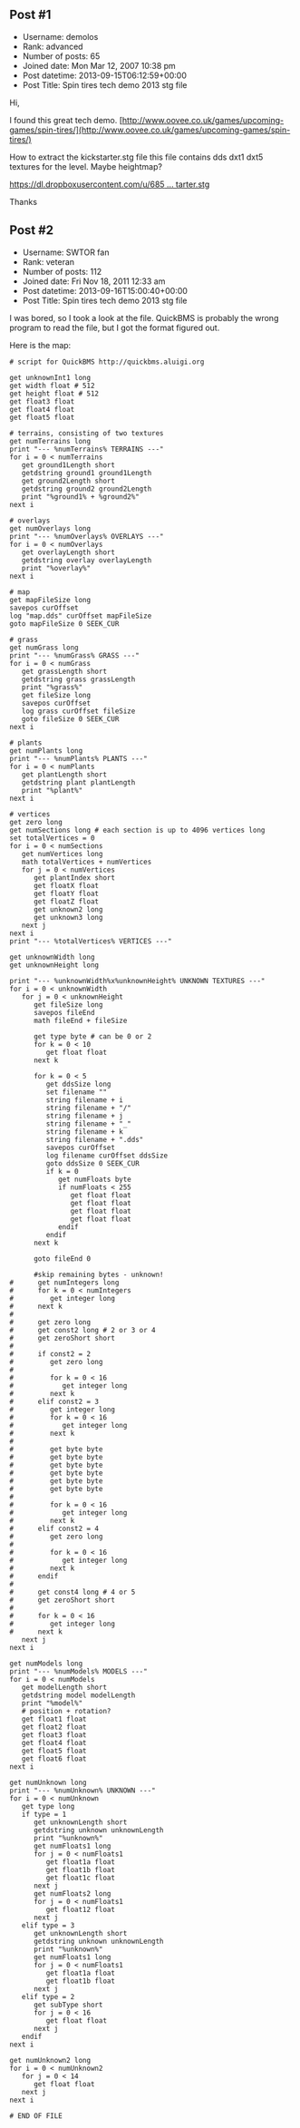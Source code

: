 ## Post #1
- Username: demolos
- Rank: advanced
- Number of posts: 65
- Joined date: Mon Mar 12, 2007 10:38 pm
- Post datetime: 2013-09-15T06:12:59+00:00
- Post Title: Spin tires tech demo 2013 stg file

Hi,

I found this great tech demo.
[http://www.oovee.co.uk/games/upcoming-games/spin-tires/](http://www.oovee.co.uk/games/upcoming-games/spin-tires/)

How to extract the kickstarter.stg file this file contains dds dxt1 dxt5 textures for the level.
Maybe heightmap?

[https://dl.dropboxusercontent.com/u/685 ... tarter.stg](https://dl.dropboxusercontent.com/u/68586225/kickstarter.stg)

Thanks
## Post #2
- Username: SWTOR fan
- Rank: veteran
- Number of posts: 112
- Joined date: Fri Nov 18, 2011 12:33 am
- Post datetime: 2013-09-16T15:00:40+00:00
- Post Title: Spin tires tech demo 2013 stg file

I was bored, so I took a look at the file. QuickBMS is probably the wrong program to read the file, but I got the format figured out.

Here is the map:


```
# script for QuickBMS http://quickbms.aluigi.org

get unknownInt1 long
get width float # 512
get height float # 512
get float3 float
get float4 float
get float5 float

# terrains, consisting of two textures
get numTerrains long
print "--- %numTerrains% TERRAINS ---"
for i = 0 < numTerrains
   get ground1Length short
   getdstring ground1 ground1Length
   get ground2Length short
   getdstring ground2 ground2Length
   print "%ground1% + %ground2%"
next i

# overlays
get numOverlays long
print "--- %numOverlays% OVERLAYS ---"
for i = 0 < numOverlays
   get overlayLength short
   getdstring overlay overlayLength
   print "%overlay%"
next i

# map
get mapFileSize long
savepos curOffset
log "map.dds" curOffset mapFileSize
goto mapFileSize 0 SEEK_CUR

# grass
get numGrass long
print "--- %numGrass% GRASS ---"
for i = 0 < numGrass
   get grassLength short
   getdstring grass grassLength
   print "%grass%"
   get fileSize long
   savepos curOffset
   log grass curOffset fileSize
   goto fileSize 0 SEEK_CUR
next i

# plants
get numPlants long
print "--- %numPlants% PLANTS ---"
for i = 0 < numPlants
   get plantLength short
   getdstring plant plantLength
   print "%plant%"
next i

# vertices
get zero long
get numSections long # each section is up to 4096 vertices long
set totalVertices = 0
for i = 0 < numSections
   get numVertices long
   math totalVertices + numVertices
   for j = 0 < numVertices
      get plantIndex short
      get floatX float
      get floatY float
      get floatZ float
      get unknown2 long
      get unknown3 long
   next j
next i
print "--- %totalVertices% VERTICES ---"

get unknownWidth long
get unknownHeight long

print "--- %unknownWidth%x%unknownHeight% UNKNOWN TEXTURES ---"
for i = 0 < unknownWidth
   for j = 0 < unknownHeight
      get fileSize long
      savepos fileEnd
      math fileEnd + fileSize

      get type byte # can be 0 or 2
      for k = 0 < 10
         get float float
      next k

      for k = 0 < 5
         get ddsSize long
         set filename ""
         string filename + i
         string filename + "/"
         string filename + j
         string filename + "_"
         string filename + k
         string filename + ".dds"
         savepos curOffset
         log filename curOffset ddsSize
         goto ddsSize 0 SEEK_CUR
         if k = 0
            get numFloats byte
            if numFloats < 255
               get float float
               get float float
               get float float
               get float float
            endif
         endif
      next k

      goto fileEnd 0

      #skip remaining bytes - unknown!
#      get numIntegers long
#      for k = 0 < numIntegers
#         get integer long
#      next k
#
#      get zero long
#      get const2 long # 2 or 3 or 4
#      get zeroShort short
#
#      if const2 = 2
#         get zero long
#
#         for k = 0 < 16
#            get integer long
#         next k
#      elif const2 = 3
#         get integer long
#         for k = 0 < 16
#            get integer long
#         next k
#
#         get byte byte
#         get byte byte
#         get byte byte
#         get byte byte
#         get byte byte
#         get byte byte
#
#         for k = 0 < 16
#            get integer long
#         next k
#      elif const2 = 4
#         get zero long
#
#         for k = 0 < 16
#            get integer long
#         next k
#      endif
#
#      get const4 long # 4 or 5
#      get zeroShort short
#
#      for k = 0 < 16
#         get integer long
#      next k
   next j
next i

get numModels long
print "--- %numModels% MODELS ---"
for i = 0 < numModels
   get modelLength short
   getdstring model modelLength
   print "%model%"
   # position + rotation?
   get float1 float
   get float2 float
   get float3 float
   get float4 float
   get float5 float
   get float6 float
next i

get numUnknown long
print "--- %numUnknown% UNKNOWN ---"
for i = 0 < numUnknown
   get type long
   if type = 1
      get unknownLength short
      getdstring unknown unknownLength
      print "%unknown%"
      get numFloats1 long
      for j = 0 < numFloats1
         get float1a float
         get float1b float
         get float1c float
      next j
      get numFloats2 long
      for j = 0 < numFloats1
         get float12 float
      next j
   elif type = 3
      get unknownLength short
      getdstring unknown unknownLength
      print "%unknown%"
      get numFloats1 long
      for j = 0 < numFloats1
         get float1a float
         get float1b float
      next j
   elif type = 2
      get subType short
      for j = 0 < 16
         get float float
      next j
   endif
next i

get numUnknown2 long
for i = 0 < numUnknown2
   for j = 0 < 14
      get float float
   next j
next i

# END OF FILE
```
